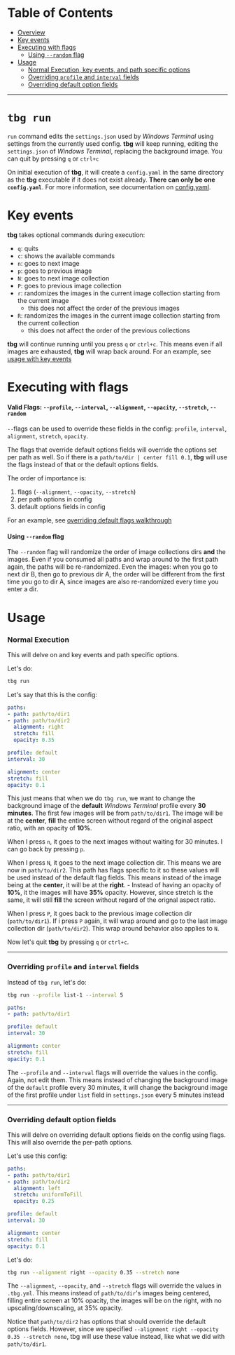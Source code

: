 # Table of Contents
- [Overview](#tbg-run)
- [Key events](#key-events)
- [Executing with flags](#executing-with-flags)
    - [Using `--random` flag](#using---random-flag)
- [Usage](#usage)
    - [Normal Execution, key events, and path specific options](#normal-execution)
    - [Overriding `profile` and `interval` fields](#overriding-profile-and-interval-fields)
    - [Overriding default option fields](#overriding-default-option-fields)
---

# `tbg run`

`run` command edits the `settings.json` used by *Windows Terminal* using
settings from the currently used config. **tbg** will keep running, editing the
`settings.json` of *Windows Terminal*, replacing the background image. You can
quit by pressing `q` or `ctrl+c`

On initial execution of **tbg**, it will create a `config.yaml` in the same
directory as the **tbg** executable if it does not exist already. **There can
only be one `config.yaml`**. For more information, see documentation on
[config.yaml](https://github.com/saltkid/tbg/blob/main/docs/config.yaml.md).

# Key events
**tbg** takes optional commands during execution:
- `q`: quits
- `c`: shows the available commands
- `n`: goes to next image
- `p`: goes to previous image
- `N`: goes to next image collection
- `P`: goes to previous image collection
- `r`: randomizes the images in the current image collection starting from the
current image
    - this does not affect the order of the previous images
- `R`: randomizes the images in the current image collection starting from the
current collection
    - this does not affect the order of the previous collections

**tbg** will continue running until you press `q` or `ctrl+c`.
This means even if all images are exhausted, **tbg** will wrap back around.
For an example, see [usage with key events](#normal-execution)

# Executing with flags
#### Valid Flags: `--profile`, `--interval`, `--alignment`, `--opacity`, `--stretch`, `--random`

`--`flags can be used to override these fields in the config:
`profile`, `interval`, `alignment`, `stretch`, `opacity`.

The flags that override default options fields will override the options set
per path as well. So if there is a `path/to/dir | center fill 0.1`, **tbg**
will use the flags instead of that or the default options fields.

The order of importance is:
1. flags (`--alignment`, `--opacity`, `--stretch`)
2. per path options in config
3. default options fields in config

For an example, see [overriding default flags walkthrough](#overriding-default-option-fields)

#### Using `--random` flag
The `--random` flag will randomize the order of image collections dirs **and**
the images. Even if you consumed all paths and wrap around to the first path
again, the paths will be re-randomized. Even the images: when you go to next
dir B, then go to previous dir A, the order will be different from the first
time you go to dir A, since images are also re-randomized every time you enter
a dir.

# Usage
### Normal Execution
This will delve on and key events and path specific options.

Let's do:
```bash
tbg run
```
Let's say that this is the config:
```yml
paths:
- path: path/to/dir1
- path: path/to/dir2
  alignment: right
  stretch: fill
  opacity: 0.35

profile: default
interval: 30

alignment: center
stretch: fill
opacity: 0.1
```
This just means that when we do `tbg run`, we want to change the background
image of the **default** *Windows Terminal* profile every **30 minutes**. The
first few images will be from `path/to/dir1`. The image will be at the
**center**, **fill** the entire screen without regard of the original aspect
ratio, with an opacity of **10%**. 

When I press `n`, it goes to the next images without waiting for 30 minutes. I
can go back by pressing `p`.

When I press `N`, it goes to the next image collection dir. This means we are
now in `path/to/dir2`. This path has flags specific to it so these values will
be used instead of the default flag fields. This means instead of the image
being at the **center**, it will be at the **right**. - Instead of having an
opacity of **10%**, it the images will have **35%** opacity. However, since
stretch is the same, it will still **fill** the screen without regard of the
orignal aspect ratio.

When I press `P`, it goes back to the previous image collection dir
(`path/to/dir1`). If i press `P` again, it will wrap around and go to the last
image collection dir (`path/to/dir2`). This wrap around behavior also applies
to `N`.

Now let's quit **tbg** by pressing `q` or `ctrl+c`.

---
### Overriding `profile` and `interval` fields

Instead of `tbg run`, let's do:
```bash
tbg run --profile list-1 --interval 5
```
```yml
paths:
- path: path/to/dir1

profile: default
interval: 30

alignment: center
stretch: fill
opacity: 0.1
```

The `--profile` and `--interval` flags will override the values in the config.
Again, not edit them. This means instead of changing the background image of
the `default` profile every 30 minutes, it will change the background image of
the first profile under `list` field in `settings.json` every 5 minutes instead

---
### Overriding default option fields
This will delve on overriding default options fields on the config using
flags. This will also override the per-path options.

Let's use this config:
```yml
paths:
- path: path/to/dir1
- path: path/to/dir2 
  alignment: left
  stretch: uniformToFill
  opacity: 0.25

profile: default
interval: 30

alignment: center
stretch: fill
opacity: 0.1
```
Let's do:
```bash
tbg run --alignment right --opacity 0.35 --stretch none
```

The `--alignment`, `--opacity`, and `--stretch` flags will override the values
in `.tbg.yml`. This means instead of `path/to/dir`'s images being centered,
filling entire screen at 10% opacity, the images will be on the right, with no
upscaling/downscaling, at 35% opacity.

Notice that `path/to/dir2` has options that should override the default options
fields. However, since we specified `--alignment right --opacity 0.35 --stretch
none`, tbg will use these value instead, like what we did with `path/to/dir1`.
